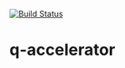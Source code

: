 [![Build Status](https://travis-ci.org/howdy39/q-accelerator.svg?branch=master)](https://travis-ci.org/howdy39/q-accelerator)

# q-accelerator
